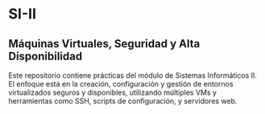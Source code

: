 # SI-II
## Máquinas Virtuales, Seguridad y Alta Disponibilidad

Este repositorio contiene prácticas del módulo de Sistemas Informáticos II. El enfoque está en la creación, configuración y gestión de entornos virtualizados seguros y disponibles, utilizando múltiples VMs y herramientas como SSH, scripts de configuración, y servidores web.
